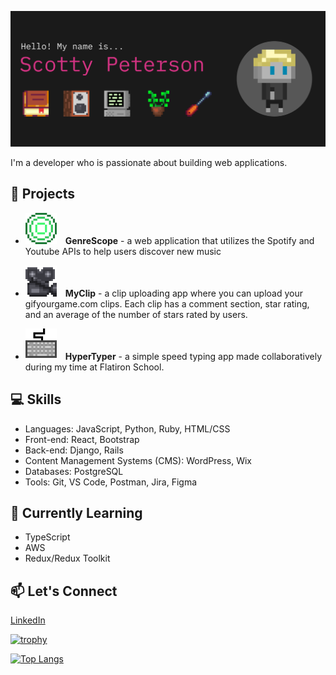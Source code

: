 [![MasterHead](./imgs/banner2.png)](https://www.scottypeterson.net/)

I'm a developer who is passionate about building web applications.

## 🚀 Projects

- <img src="./imgs/GenreScope.gif" alt="GenreScope GIF" width="50" style="padding-right: 10px;"> **GenreScope** - a web application that utilizes the Spotify and Youtube APIs to help users discover new music

- <img src="./imgs/MyClip.gif" alt="MyClip GIF" width="50" style="padding-right: 10px;"> **MyClip** - a clip uploading app where you can upload your gifyourgame.com clips. Each clip has a comment section, star rating, and an average of the number of stars rated by users.

- <img src="./imgs/HyperTyper.gif" alt="HyperTyper GIF" width="50" style="padding-right: 10px;"> **HyperTyper** - a simple speed typing app made collaboratively during my time at Flatiron School.

## 💻 Skills

- Languages: JavaScript, Python, Ruby, HTML/CSS
- Front-end: React, Bootstrap
- Back-end: Django, Rails
- Content Management Systems (CMS): WordPress, Wix
- Databases: PostgreSQL
- Tools: Git, VS Code, Postman, Jira, Figma

## 🌱 Currently Learning

- TypeScript
- AWS
- Redux/Redux Toolkit

## 📫 Let's Connect

[LinkedIn](https://www.linkedin.com/in/scotty-peterson/)

[![trophy](https://github-profile-trophy.vercel.app/?username=ryo-ma&theme=onedark)](https://github.com/ryo-ma/github-profile-trophy)

[![Top Langs](https://github-readme-stats.vercel.app/api/top-langs/?username=scottsdaaale)](https://github.com/anuraghazra/github-readme-stats)
